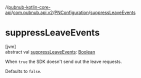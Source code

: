 //[pubnub-kotlin-core-api](../../../index.md)/[com.pubnub.api.v2](../index.md)/[PNConfiguration](index.md)/[suppressLeaveEvents](suppress-leave-events.md)

# suppressLeaveEvents

[jvm]\
abstract val [suppressLeaveEvents](suppress-leave-events.md): [Boolean](https://kotlinlang.org/api/core/kotlin-stdlib/kotlin/-boolean/index.html)

When `true` the SDK doesn't send out the leave requests.

Defaults to `false`.
